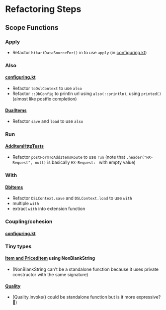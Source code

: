 # Refactoring Steps

## Scope Functions

### Apply
- Refactor `hikariDataSourceFor()` in  to use `apply` (in [configuring.kt](src/main/java/com/gildedrose/config/configuring.kt))

### Also
#### [configuring.kt](src/main/java/com/gildedrose/config/configuring.kt)
- Refactor `toDslContext` to use `also`
- Refactor `::DbConfig` to println url using `also(::println)`,
  using `printed()` (almost like postfix completion)

#### [DualItems](src/main/java/com/gildedrose/persistence/DualItems.kt)
- Refactor `save` and `load` to use `also`

### Run
#### [AddItemHttpTests](src/test/java/com/gildedrose/AddItemHttpTests.kt)
- Refactor `postFormToAddItemsRoute` to use `run`
  (note that `.header("HX-Request", null)` is basically `HX-Request: ` with empty value)

### With
#### [DbItems](src/main/java/com/gildedrose/persistence/DbItems.kt)
- Refactor `DSLContext.save` and `DSLContext.load` to use `with`
- multiple `with`
- extract `with` into extension function

### Coupling/cohesion
#### [configuring.kt](src/main/java/com/gildedrose/config/configuring.kt)

### Tiny types
#### [Item and PricedItem](src/main/java/com/gildedrose/domain/Item.kt) using NonBlankString
- (NonBlankString can't be a standalone function because it uses private constructor with the same signature)

#### [Quality](src/main/java/com/gildedrose/domain/Quality.kt)
- (Quality.invoke() could be standalone function but is it more expressive? 🤔)
